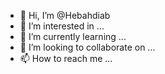 - 👋 Hi, I’m @Hebahdiab
- 👀 I’m interested in ...
- 🌱 I’m currently learning ...
- 💞️ I’m looking to collaborate on ...
- 📫 How to reach me ...

<!---
Hebahdiab/Hebahdiab is a ✨ special ✨ repository because its `README.md` (this file) appears on your GitHub profile.
You can click the Preview link to take a look at your changes.
--->
